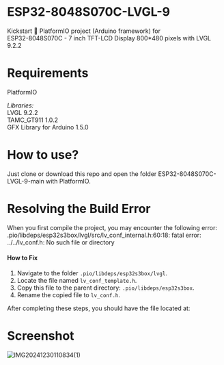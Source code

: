 # ESP32-8048S070C-LVGL-9
Kickstart 🚀 PlatformIO project (Arduino framework) for  
ESP32-8048S070C - 7 inch TFT-LCD Display 800*480 pixels with LVGL 9.2.2

# Requirements
PlatformIO  

*Libraries:*  
LVGL 9.2.2  
TAMC_GT911 1.0.2  
GFX Library for Arduino 1.5.0

# How to use?
Just clone or download this repo and open the folder ESP32-8048S070C-LVGL-9-main with PlatformIO.

# Resolving the Build Error

When you first compile the project, you may encounter the following error:  
.pio/libdeps/esp32s3box/lvgl/src/lv_conf_internal.h:60:18: fatal error: ../../lv_conf.h: No such file or directory

#### How to Fix

1. Navigate to the folder `.pio/libdeps/esp32s3box/lvgl`.
2. Locate the file named `lv_conf_template.h`.
3. Copy this file to the parent directory: `.pio/libdeps/esp32s3box`.
4. Rename the copied file to `lv_conf.h`.

After completing these steps, you should have the file located at:  



# Screenshot
![IMG20241230110834(1)](https://github.com/user-attachments/assets/1f680a9a-5f0a-4f3b-81db-6ae69ed318a4)
